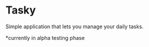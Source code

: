 # Tasky
Simple application that lets you manage your daily tasks.

*currently in alpha testing phase
